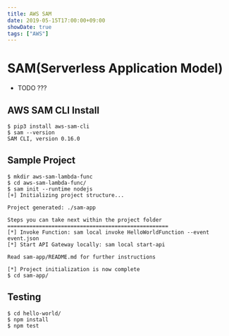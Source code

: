 ```yaml
---
title: AWS SAM
date: 2019-05-15T17:00:00+09:00
showDate: true
tags: ["AWS"]
---
```


# SAM(Serverless Application Model)
- TODO ???

## AWS SAM CLI Install
```
$ pip3 install aws-sam-cli
$ sam --version
SAM CLI, version 0.16.0
```

## Sample Project
```
$ mkdir aws-sam-lambda-func
$ cd aws-sam-lambda-func/
$ sam init --runtime nodejs
[+] Initializing project structure...

Project generated: ./sam-app

Steps you can take next within the project folder
===================================================
[*] Invoke Function: sam local invoke HelloWorldFunction --event event.json
[*] Start API Gateway locally: sam local start-api

Read sam-app/README.md for further instructions

[*] Project initialization is now complete
$ cd sam-app/
```

## Testing

```
$ cd hello-world/
$ npm install
$ npm test
```
